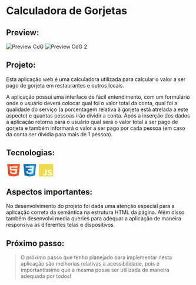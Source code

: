 # Calculadora de Gorjetas 
## Preview:
![Preview CdG](https://user-images.githubusercontent.com/97669160/163234027-3c213cc0-8f45-46a6-90ca-41cdf3eb56b6.PNG)
![Preview CdG 2](https://user-images.githubusercontent.com/97669160/163234155-331e2f1f-6439-4689-ab4f-711ed0429ecf.PNG)

## Projeto:
Esta aplicação web é uma calculadora utilizada para calcular o valor a ser pago de gorjeta em restaurantes e outros locais.

A aplicação possui uma interface de fácil entendimento, com um formulário onde o usuário deverá colocar qual foi o valor total da conta, qual foi a qualidade do serviço (a porcentagem relativa à gorjeta está atrelada a este aspecto) e quantas pessoas irão dividir a conta. Após a inserção dos dados a aplicação retorna para o usuário qual será o valor total a ser pago de gorjeta e também informará o valor a ser pago por cada pessoa (em caso da conta ser dividia para mais de 1 pessoa).

## Tecnologias:
<div style="display: inline_block">
<img align="center" alt="James-HTML" height="35" width="40" src="https://raw.githubusercontent.com/devicons/devicon/master/icons/html5/html5-original.svg">
<img align="center" alt="James-CSS" height="35" width="40" src="https://raw.githubusercontent.com/devicons/devicon/master/icons/css3/css3-original.svg">
<img align="center" alt="James-Js" height="35" width="40" src="https://raw.githubusercontent.com/devicons/devicon/master/icons/javascript/javascript-plain.svg">
</div>

## Aspectos importantes:
No desenvolvimento do projeto foi dada uma atenção especial para a aplicação correta da semântica na estrutura HTML da página.
Além disso também desenvolvi media queries para adequar a aplicação de maneira responsiva as diferentes telas e dispositivos.

## Próximo passo:
> O próximo passo que tenho planejado para implementar nesta aplicação são melhorias relativas a acessibilidade, pois é importantíssimo que a mesma possa ser utilizada de maneira adequada por todos!
